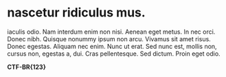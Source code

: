 # nascetur ridiculus mus.

iaculis odio. Nam interdum enim non nisi. Aenean eget metus. In nec orci. Donec nibh. Quisque nonummy ipsum non arcu. Vivamus sit amet risus. Donec egestas. Aliquam nec enim. Nunc ut erat. Sed nunc est, mollis non, cursus non, egestas a, dui. Cras pellentesque. Sed dictum. Proin eget odio.

**CTF-BR{123}**
